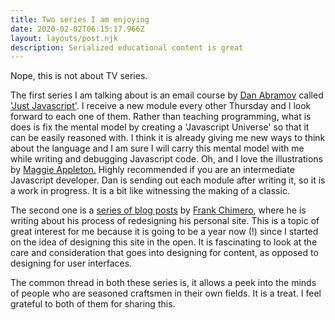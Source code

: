 ```yaml
---
title: Two series I am enjoying
date: 2020-02-02T06:15:17.966Z
layout: layouts/post.njk
description: Serialized educational content is great
---
```


Nope, this is not about TV series.

The first series I am talking about is an email course by [Dan Abramov](https://overreacted.io/) called ['Just Javascript'](https://justjavascript.com/). I receive a new module every other Thursday and I look forward to each one of them. Rather than teaching programming, what is does is fix the mental model by creating a 'Javascript Universe' so that it can be easily reasoned with. I think it is already giving me new ways to think about the language and I am sure I will carry this mental model with me while writing and debugging Javascript code. Oh, and I love the illustrations by [Maggie Appleton.](https://maggieappleton.com/) Highly recommended if you are an intermediate Javascript developer. Dan is sending out each module after writing it, so it is a work in progress. It is a bit like witnessing the making of a classic.

The second one is a [series of blog posts](https://frankchimero.com/blog/2019/redesign/) by [Frank Chimero](https://frankchimero.com/), where he is writing about his process of redesigning his personal site. This is a topic of great interest for me because it is going to be a year now (!) since I started on the idea of designing this site in the open. It is fascinating to look at the care and consideration that goes into designing for content, as opposed to designing for user interfaces.

The common thread in both these series is, it allows a peek into the minds of people who are seasoned craftsmen in their own fields. It is a treat. I feel grateful to both of them for sharing this.
